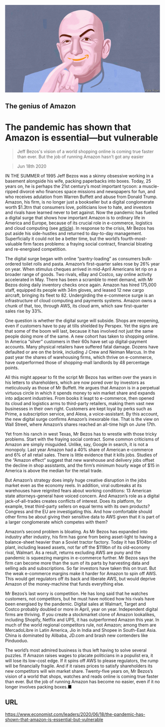 ![](./images/20200620_LDD002_0.jpg)

## The genius of Amazon

# The pandemic has shown that Amazon is essential—but vulnerable

> Jeff Bezos's vision of a world shopping online is coming true faster than ever. But the job of running Amazon hasn’t got any easier

> Jun 18th 2020

IN THE SUMMER of 1995 Jeff Bezos was a skinny obsessive working in a basement alongside his wife, packing paperbacks into boxes. Today, 25 years on, he is perhaps the 21st century’s most important tycoon: a muscle-ripped divorcé who finances space missions and newspapers for fun, and who receives adulation from Warren Buffett and abuse from Donald Trump. Amazon, his firm, is no longer just a bookseller but a digital conglomerate worth $1.3trn that consumers love, politicians love to hate, and investors and rivals have learned never to bet against. Now the pandemic has fuelled a digital surge that shows how important Amazon is to ordinary life in America and Europe, because of its crucial role in e-commerce, logistics and cloud computing (see [article](https://www.economist.com//briefing/2020/06/18/can-amazon-keep-growing-like-a-youthful-startup)). In response to the crisis, Mr Bezos has put aside his side-hustles and returned to day-to-day management. Superficially it could not be a better time, but the world’s fourth-most-valuable firm faces problems: a fraying social contract, financial bloating and re-energised competition.

The digital surge began with online “pantry-loading” as consumers bulk-ordered toilet rolls and pasta. Amazon’s first-quarter sales rose by 26% year on year. When stimulus cheques arrived in mid-April Americans let rip on a broader range of goods. Two rivals, eBay and Costco, say online activity accelerated in May. There has been a scramble to meet demand, with Mr Bezos doing daily inventory checks once again. Amazon has hired 175,000 staff, equipped its people with 34m gloves, and leased 12 new cargo aircraft, bringing its fleet to 82. Undergirding the e-commerce surge is an infrastructure of cloud computing and payments systems. Amazon owns a chunk of that, too, through AWS, its cloud arm, which saw first-quarter sales rise by 33%.

One question is whether the digital surge will subside. Shops are reopening, even if customers have to pay at tills shielded by Perspex. Yet the signs are that some of the boom will last, because it has involved not just the same people doing more of the same. A new cohort has taken to shopping online. In America “silver” customers in their 60s have set up digital-payment accounts. Many physical retailers have suffered fatal damage. Dozens have defaulted or are on the brink, including J Crew and Neiman Marcus. In the past year the shares of warehousing firms, which thrive on e-commerce, have outperformed those of shopping-mall landlords by 48 percentage points.



All this might appear to fit the script Mr Bezos has written over the years in his letters to shareholders, which are now pored over by investors as meticulously as those of Mr Buffett. He argues that Amazon is in a perpetual virtuous circle in which it spends money to win market share and expands into adjacent industries. From books it leapt to e-commerce, then opened its cloud and logistics arms to third-party retailers, making them vast new businesses in their own right. Customers are kept loyal by perks such as Prime, a subscription service, and Alexa, a voice-assistant. By this account, the new digital surge confirms Amazon’s inexorable rise. That is the view on Wall Street, where Amazon’s shares reached an all-time high on June 17th.

Yet from his ranch in west Texas, Mr Bezos has to wrestle with those tricky problems. Start with the fraying social contract. Some common criticisms of Amazon are simply misguided. Unlike, say, Google in search, it is not a monopoly. Last year Amazon had a 40% share of American e-commerce and 6% of all retail sales. There is little evidence that it kills jobs. Studies of the “Amazon effect” suggest that new warehouse and delivery jobs offset the decline in shop assistants, and the firm’s minimum hourly wage of $15 in America is above the median for the retail trade.

But Amazon’s strategy does imply huge creative disruption in the jobs market even as the economy reels. In addition, viral outbreaks at its warehouses have reignited fears about working conditions: 13 American state attorneys-general have voiced concern. And Amazon’s role as a digital jack-of-all-trades creates conflicts of interest. Does its platform, for example, treat third-party sellers on equal terms with its own products? Congress and the EU are investigating this. And how comfortable should other firms be about giving their sensitive data to AWS given that it is part of a larger conglomerate which competes with them?

Amazon’s second problem is bloating. As Mr Bezos has expanded into industry after industry, his firm has gone from being asset-light to having a balance-sheet heavier than a Soviet tractor factory. Today it has $104bn of plant, including leased assets, not far off the $119bn of its old-economy rival, Walmart. As a result, returns excluding AWS are puny and the pandemic is squeezing margins in e-commerce further. Mr Bezos says the firm can become more than the sum of its parts by harvesting data and selling ads and subscriptions. So far investors have taken this on trust. But the weak e-commerce margins make it harder for Amazon to spin off AWS. This would get regulators off its back and liberate AWS, but would deprive Amazon of the money-machine that funds everything else.



Mr Bezos’s last worry is competition. He has long said that he watches customers, not competitors, but he must have noticed how his rivals have been energised by the pandemic. Digital sales at Walmart, Target and Costco probably doubled or more in April, year on year. Independent digital firms are thriving. If you create a stockmarket clone of Amazon lookalikes, including Shopify, Netflix and UPS, it has outperformed Amazon this year. In much of the world regional competitors rule, not Amazon; among them are MercadoLibre in Latin America, Jio in India and Shopee in South-East Asia. China is dominated by Alibaba, JD.com and brash new contenders like Pinduoduo.

The world’s most admired business is thus left having to solve several puzzles. If Amazon raises wages to placate politicians in a populist era, it will lose its low-cost edge. If it spins off AWS to please regulators, the rump will be financially fragile. And if it raises prices to satisfy shareholders its new competitors will win market share. Twenty-five years on, Mr Bezos’s vision of a world that shops, watches and reads online is coming true faster than ever. But the job of running Amazon has become no easier, even if it no longer involves packing boxes.■

## URL

https://www.economist.com/leaders/2020/06/18/the-pandemic-has-shown-that-amazon-is-essential-but-vulnerable
